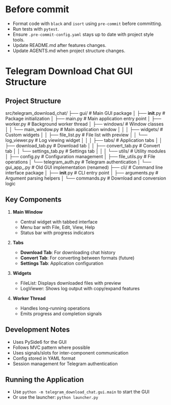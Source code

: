 # Before commit

- Format code with `black` and `isort` using `pre-commit` before committing.
- Run tests with `pytest`.
- Ensure `.pre-commit-config.yaml` stays up to date with project style tools.
- Update README.md after features changes.
- Update AGENTS.md when project structure changes.

# Telegram Download Chat GUI Structure

## Project Structure
src/telegram_download_chat/
├── gui/                      # Main GUI package
│   ├── __init__.py           # Package initialization
│   ├── main.py               # Main application entry point
│   ├── worker.py             # Background worker thread
│   ├── windows/              # Window classes
│   │   └── main_window.py    # Main application window
│   │
│   ├── widgets/              # Custom widgets
│   │   ├── file_list.py      # File list with preview
│   │   └── log_viewer.py     # Log viewing widget
│   │
│   ├── tabs/                 # Application tabs
│   │   ├── download_tab.py   # Download tab
│   │   ├── convert_tab.py    # Convert tab
│   │   └── settings_tab.py   # Settings tab
│   │
│   └── utils/                # Utility modules
│       ├── config.py         # Configuration management
│       ├── file_utils.py     # File operations
│       └── telegram_auth.py  # Telegram authentication
│
└── gui_app_.py              # Old GUI implementation (renamed)
├── cli/                     # Command line interface package
│   ├── __init__.py          # CLI entry point
│   ├── arguments.py         # Argument parsing helpers
│   └── commands.py          # Download and conversion logic

## Key Components

1. **Main Window**
   - Central widget with tabbed interface
   - Menu bar with File, Edit, View, Help
   - Status bar with progress indicators

2. **Tabs**
   - **Download Tab**: For downloading chat history
   - **Convert Tab**: For converting between formats (future)
   - **Settings Tab**: Application configuration

3. **Widgets**
   - FileList: Displays downloaded files with preview
   - LogViewer: Shows log output with copy/expand features

4. **Worker Thread**
   - Handles long-running operations
   - Emits progress and completion signals

## Development Notes
- Uses PySide6 for the GUI
- Follows MVC pattern where possible
- Uses signals/slots for inter-component communication
- Config stored in YAML format
- Session management for Telegram authentication

## Running the Application
- Use `python -m telegram_download_chat.gui.main` to start the GUI
- Or use the launcher: `python launcher.py`